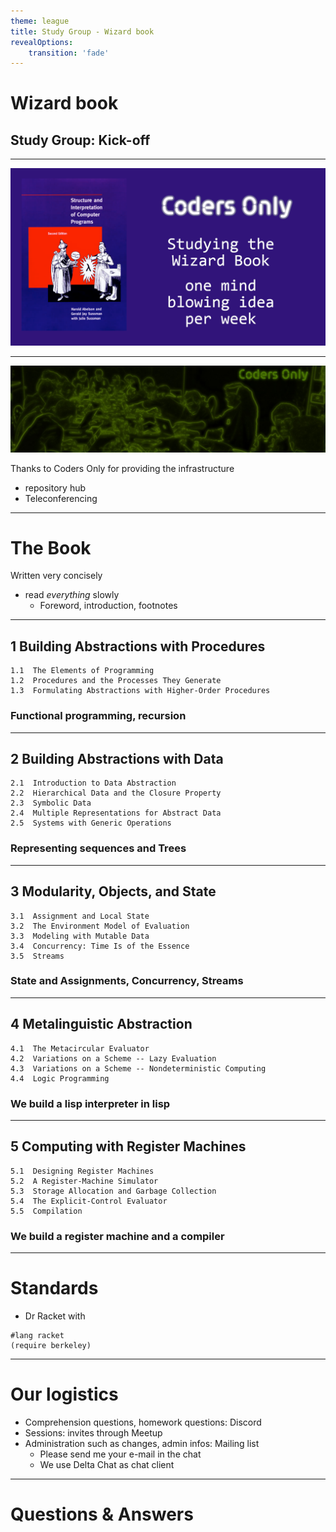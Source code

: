 ```yaml
---
theme: league
title: Study Group - Wizard book
revealOptions:
    transition: 'fade'
---
```



# Wizard book

## Study Group: Kick-off

---

![Wizard Book picture](Wizard-book-meetup.png)

---

![coders-only-logo](coders-only-logo.jpg)

Thanks to Coders Only for providing the infrastructure
- repository hub
- Teleconferencing

---

# The Book

Written very concisely
 - read *everything* slowly
    - Foreword, introduction, footnotes

---

## 1  Building Abstractions with Procedures
    1.1  The Elements of Programming
    1.2  Procedures and the Processes They Generate
    1.3  Formulating Abstractions with Higher-Order Procedures

### Functional programming, recursion

---

## 2  Building Abstractions with Data
    2.1  Introduction to Data Abstraction
    2.2  Hierarchical Data and the Closure Property
    2.3  Symbolic Data
    2.4  Multiple Representations for Abstract Data
    2.5  Systems with Generic Operations

### Representing sequences and Trees

---

## 3  Modularity, Objects, and State
    3.1  Assignment and Local State
    3.2  The Environment Model of Evaluation
    3.3  Modeling with Mutable Data
    3.4  Concurrency: Time Is of the Essence
    3.5  Streams

### State and Assignments, Concurrency, Streams

---

## 4  Metalinguistic Abstraction
    4.1  The Metacircular Evaluator
    4.2  Variations on a Scheme -- Lazy Evaluation
    4.3  Variations on a Scheme -- Nondeterministic Computing
    4.4  Logic Programming

### We build a lisp interpreter in lisp

---

## 5  Computing with Register Machines
    5.1  Designing Register Machines
    5.2  A Register-Machine Simulator
    5.3  Storage Allocation and Garbage Collection
    5.4  The Explicit-Control Evaluator
    5.5  Compilation

### We build a register machine and a compiler

---

# Standards

- Dr Racket with 
``` racket
#lang racket
(require berkeley)
```  



---

# Our logistics
- Comprehension questions, homework questions: Discord
- Sessions: invites through Meetup  
- Administration such as changes, admin infos: Mailing list
    - Please send me your e-mail in the chat
    - We use Delta Chat as chat client

---

# Questions & Answers
